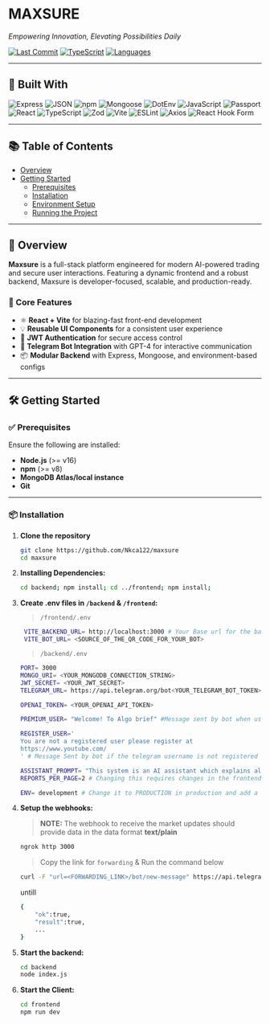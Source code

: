 # MAXSURE

_Empowering Innovation, Elevating Possibilities Daily_

[![Last Commit](https://img.shields.io/badge/last%20commit-last%20sunday-lightgrey?style=flat&logo=git)]()
[![TypeScript](https://img.shields.io/badge/typescript-82.6%25-blue?logo=typescript)]()
[![Languages](https://img.shields.io/badge/languages-4-blue?style=flat)]()

---

## 🚀 Built With

![Express](https://img.shields.io/badge/Express-black?logo=express&logoColor=white)
![JSON](https://img.shields.io/badge/JSON-black?logo=json&logoColor=white)
![npm](https://img.shields.io/badge/npm-red?logo=npm&logoColor=white)
![Mongoose](https://img.shields.io/badge/Mongoose-800000?logo=mongoose&logoColor=white)
![DotEnv](https://img.shields.io/badge/.ENV-yellow?logo=dotenv&logoColor=black)
![JavaScript](https://img.shields.io/badge/JavaScript-yellow?logo=javascript&logoColor=black)
![Passport](https://img.shields.io/badge/Passport-green?logo=passport&logoColor=white)
![React](https://img.shields.io/badge/React-61DAFB?logo=react&logoColor=black)
![TypeScript](https://img.shields.io/badge/TypeScript-3178C6?logo=typescript&logoColor=white)
![Zod](https://img.shields.io/badge/Zod-blueviolet)
![Vite](https://img.shields.io/badge/Vite-646CFF?logo=vite&logoColor=white)
![ESLint](https://img.shields.io/badge/ESLint-4B32C3?logo=eslint&logoColor=white)
![Axios](https://img.shields.io/badge/Axios-purple?logo=axios&logoColor=white)
![React Hook Form](https://img.shields.io/badge/React%20Hook%20Form-pink?logo=reacthookform&logoColor=white)

---

## 📚 Table of Contents

- [Overview](#overview)
- [Getting Started](#getting-started)
  - [Prerequisites](#prerequisites)
  - [Installation](#installation)
  - [Environment Setup](#environment-setup)
  - [Running the Project](#running-the-project)

---

## 🧩 Overview

**Maxsure** is a full-stack platform engineered for modern AI-powered trading and secure user interactions. Featuring a dynamic frontend and a robust backend, Maxsure is developer-focused, scalable, and production-ready.

### 🌟 Core Features

- ⚛️ **React + Vite** for blazing-fast front-end development
- 💡 **Reusable UI Components** for a consistent user experience
- 🔐 **JWT Authentication** for secure access control
- 🤖 **Telegram Bot Integration** with GPT-4 for interactive communication
- 📦 **Modular Backend** with Express, Mongoose, and environment-based configs

---

## 🛠 Getting Started

### ✅ Prerequisites

Ensure the following are installed:

- **Node.js** (>= v16)
- **npm** (>= v8)
- **MongoDB Atlas/local instance**
- **Git**

---

### 📦 Installation

1. **Clone the repository**

   ```bash
   git clone https://github.com/Nkca122/maxsure
   cd maxsure

   ```

2. **Installing Dependencies:**

   ```bash
   cd backend; npm install; cd ../frontend; npm install;

   ```

3. **Create .env files in `/backend` & `/frontend`:**

   > `/frontend/.env`

   ```bash
    VITE_BACKEND_URL= http://localhost:3000 # Your Base url for the backend / server
    VITE_BOT_URL= <SOURCE_OF_THE_QR_CODE_FOR_YOUR_BOT>
   ```

   > `/backend/.env`

   ```bash
   PORT= 3000
   MONGO_URI= <YOUR_MONGODB_CONNECTION_STRING>
   JWT_SECRET= <YOUR_JWT_SECRET>
   TELEGRAM_URL= https://api.telegram.org/bot<YOUR_TELEGRAM_BOT_TOKEN>

   OPENAI_TOKEN= <YOUR_OPENAI_API_TOKEN>

   PREMIUM_USER= "Welcome! To Algo brief" #Message sent by bot when user is registered

   REGISTER_USER='
   You are not a registered user please register at
   https://www.youtube.com/
   ' # Message Sent by bot if the telegram username is not registered

   ASSISTANT_PROMPT= "This system is an AI assistant which explains all the terms mentioned in the prompt as humanly as possible" #The prompt can be changed accordingly
   REPORTS_PER_PAGE=2 # Changing this requires changes in the frontend

   ENV= development # Change it to PRODUCTION in production and add a key CLIENT= with the value consisting of the url to the client/frontend
   ```
5. **Setup the webhooks:**
    > **NOTE:** The webhook to receive the market updates should provide data in the data format **text/plain**

   ```bash
   ngrok http 3000
   ```
    > Copy the link for `forwarding` & Run the command below

    ```bash
    curl -F "url=<FORWARDING_LINK>/bot/new-message" https://api.telegram.org/bot<YOUR_TELEGRAM_BOT_TOKEN>/setWebhook
    ```

    untill 
    ```bash
    {
        "ok":true,
        "result":true,
        ...
    }
    ```



5. **Start the backend:**

   ```bash
   cd backend
   node index.js

   ```

6. **Start the Client:**

   ```bash
   cd frontend
   npm run dev
   ```
